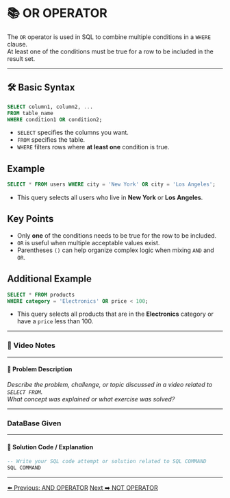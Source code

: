 <!-- markdownlint-disable MD033 -->
<!-- markdownlint-disable MD004 -->

# 📚 OR OPERATOR

The `OR` operator is used in SQL to combine multiple conditions in a `WHERE` clause.  
At least one of the conditions must be true for a row to be included in the result set.

---

## 🛠️ Basic Syntax

```sql
SELECT column1, column2, ...
FROM table_name
WHERE condition1 OR condition2;
```

- `SELECT` specifies the columns you want.
- `FROM` specifies the table.
- `WHERE` filters rows where **at least one** condition is true.

## Example

```sql
SELECT * FROM users WHERE city = 'New York' OR city = 'Los Angeles';
```

- This query selects all users who live in **New York** or **Los Angeles**.

## Key Points

- Only **one** of the conditions needs to be true for the row to be included.
- `OR` is useful when multiple acceptable values exist.
- Parentheses `()` can help organize complex logic when mixing `AND` and `OR`.

## Additional Example

```sql
SELECT * FROM products
WHERE category = 'Electronics' OR price < 100;
```

- This query selects all products that are in the **Electronics** category or have a `price` less than 100.

---

### 🎥 Video Notes

---

#### 📝 Problem Description

_Describe the problem, challenge, or topic discussed in a video related to `SELECT FROM`._  
_What concept was explained or what exercise was solved?_

---

### DataBase Given

---

#### 🧠 Solution Code / Explanation

```sql
-- Write your SQL code attempt or solution related to SQL COMMAND
SQL COMMAND
```

---

[⬅️ Previous: AND OPERATOR](andoperator.md)   [Next ➡️ NOT OPERATOR](notoperator.md)

